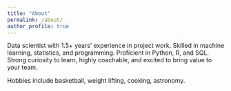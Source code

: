 ```yaml
---
title: "About"
permalink: /about/
author_profile: true
---
```


Data scientist with 1.5+ years’ experience in project work. Skilled in machine learning, statistics, and programming. Proficient in Python, R, and SQL. 
Strong curiosity to learn, highly coachable, and excited to bring value to your team.

Hobbies include basketball, weight lifting, cooking, astronomy.